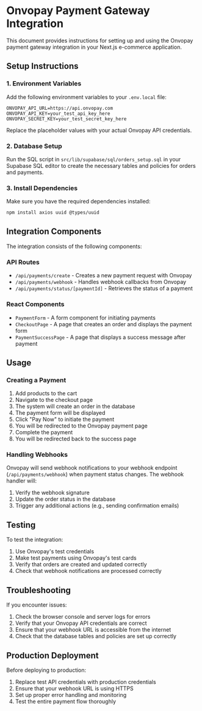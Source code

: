 # Onvopay Payment Gateway Integration

This document provides instructions for setting up and using the Onvopay payment gateway integration in your Next.js e-commerce application.

## Setup Instructions

### 1. Environment Variables

Add the following environment variables to your `.env.local` file:

```
ONVOPAY_API_URL=https://api.onvopay.com
ONVOPAY_API_KEY=your_test_api_key_here
ONVOPAY_SECRET_KEY=your_test_secret_key_here
```

Replace the placeholder values with your actual Onvopay API credentials.

### 2. Database Setup

Run the SQL script in `src/lib/supabase/sql/orders_setup.sql` in your Supabase SQL editor to create the necessary tables and policies for orders and payments.

### 3. Install Dependencies

Make sure you have the required dependencies installed:

```bash
npm install axios uuid @types/uuid
```

## Integration Components

The integration consists of the following components:

### API Routes

- `/api/payments/create` - Creates a new payment request with Onvopay
- `/api/payments/webhook` - Handles webhook callbacks from Onvopay
- `/api/payments/status/[paymentId]` - Retrieves the status of a payment

### React Components

- `PaymentForm` - A form component for initiating payments
- `CheckoutPage` - A page that creates an order and displays the payment form
- `PaymentSuccessPage` - A page that displays a success message after payment

## Usage

### Creating a Payment

1. Add products to the cart
2. Navigate to the checkout page
3. The system will create an order in the database
4. The payment form will be displayed
5. Click "Pay Now" to initiate the payment
6. You will be redirected to the Onvopay payment page
7. Complete the payment
8. You will be redirected back to the success page

### Handling Webhooks

Onvopay will send webhook notifications to your webhook endpoint (`/api/payments/webhook`) when payment status changes. The webhook handler will:

1. Verify the webhook signature
2. Update the order status in the database
3. Trigger any additional actions (e.g., sending confirmation emails)

## Testing

To test the integration:

1. Use Onvopay's test credentials
2. Make test payments using Onvopay's test cards
3. Verify that orders are created and updated correctly
4. Check that webhook notifications are processed correctly

## Troubleshooting

If you encounter issues:

1. Check the browser console and server logs for errors
2. Verify that your Onvopay API credentials are correct
3. Ensure that your webhook URL is accessible from the internet
4. Check that the database tables and policies are set up correctly

## Production Deployment

Before deploying to production:

1. Replace test API credentials with production credentials
2. Ensure that your webhook URL is using HTTPS
3. Set up proper error handling and monitoring
4. Test the entire payment flow thoroughly 